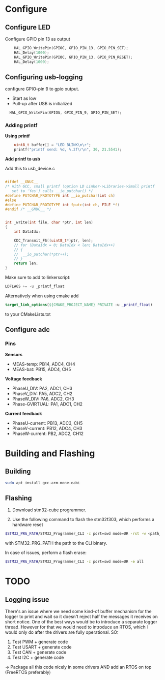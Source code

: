 # Configure
## Configure LED
Configure GPIO pin 13 as output

```c
    HAL_GPIO_WritePin(GPIOC, GPIO_PIN_13, GPIO_PIN_SET);
    HAL_Delay(1000);
    HAL_GPIO_WritePin(GPIOC, GPIO_PIN_13, GPIO_PIN_RESET);
    HAL_Delay(1000);
```
## Configuring usb-logging
configure GPIO-pin 9 to gpio output.
- Start as low
- Pull-up after USB is initialized
```c
  HAL_GPIO_WritePin(GPIOA, GPIO_PIN_9, GPIO_PIN_SET);
```

### Adding printf

**Using printf**

```c
    uint8_t buffer[] = "LED BLINK\n\r";
    printf("printf send: %d, %.2f\r\n", 30, 21.5541);
```
**Add printf to usb**

Add this to usb_device.c
```c

#ifdef __GNUC__
/* With GCC, small printf (option LD Linker->Libraries->Small printf
   set to 'Yes') calls __io_putchar() */
#define PUTCHAR_PROTOTYPE int __io_putchar(int ch)
#else
#define PUTCHAR_PROTOTYPE int fputc(int ch, FILE *f)
#endif /* __GNUC__ */


int _write(int file, char *ptr, int len)
{
	int DataIdx;

    CDC_Transmit_FS((uint8_t*)ptr, len);
	// for (DataIdx = 0; DataIdx < len; DataIdx++)
	// {
	// 	__io_putchar(*ptr++);
	// }
	return len;
}
```
Make sure to add to linkerscript:
```c
LDFLAGS += -u _printf_float
```

Alternatively when using cmake add
```cmake
target_link_options(${CMAKE_PROJECT_NAME} PRIVATE -u _printf_float)
```
to your CMakeLists.txt

## Configure adc
### Pins
**Sensors**
- MEAS-temp: PB14, ADC4, CH4
- MEAS-bat: PB15, ADC4, CH5

**Voltage feedback**
- PhaseU_DIV: PA2, ADC1, CH3
- PhaseV_DIV: PA5, ADC2, CH2
- PhaseW_DIV: PA6, ADC2, CH3
- Phase-GVIRTUAL: PA1, ADC1, CH2

**Current feedback**
- PhaseU-current: PB13, ADC3, CH5
- PhaseV-current: PB12, ADC4, CH3
- PhaseW-current: PB2, ADC2, CH12

# Building and Flashing
## Building
```bash
sudo apt install gcc-arm-none-eabi
```
## Flashing
1. Download stm32-cube programmer.

2. Use the following command to flash the stm32f303, which performs a hardware reset
```bash
$STM32_PRG_PATH/STM32_Programmer_CLI -c port=swd mode=UR -rst -w <path_to_binary> 0x08000000
```
with STM32_PRG_PATH the path to the CLI binary.

In case of issues, perform a flash erase:
```bash
$STM32_PRG_PATH/STM32_Programmer_CLI -c port=swd mode=UR -e all
```

# TODO
## Logging issue
There's an issue where we need some kind-of buffer mechanism for the logger to print and wait so it doesn't reject half the messages it receives on short notice.
One of the best ways would be to introduce a separate logger thread.
However for that we would need to introduce an RTOS, which I would only do after the drivers are fully operational.
SO:
1. Test PWM + generate code
2. Test USART + generate code 
3. Test CAN + generate code
4. Test I2C + generate code

-> Package all this code nicely in some drivers AND add an RTOS on top (FreeRTOS preferably)